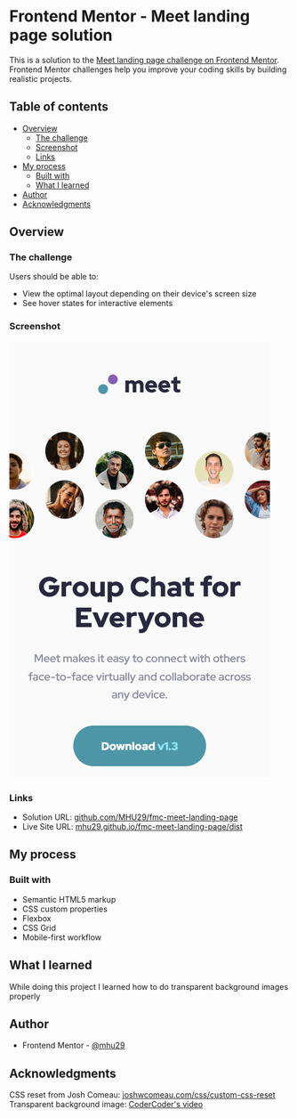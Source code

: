 # Frontend Mentor - Meet landing page solution

This is a solution to the [Meet landing page challenge on Frontend Mentor](https://www.frontendmentor.io/challenges/meet-landing-page-rbTDS6OUR). Frontend Mentor challenges help you improve your coding skills by building realistic projects. 

## Table of contents

- [Overview](#overview)
  - [The challenge](#the-challenge)
  - [Screenshot](#screenshot)
  - [Links](#links)
- [My process](#my-process)
  - [Built with](#built-with)
  - [What I learned](#what-i-learned)
- [Author](#author)
- [Acknowledgments](#acknowledgments)

## Overview

### The challenge

Users should be able to:

- View the optimal layout depending on their device's screen size
- See hover states for interactive elements

### Screenshot

![](./Screen%20Shot%20meet%20landing%20page%20small.png)

### Links

- Solution URL: [github.com/MHU29/fmc-meet-landing-page](https://github.com/MHU29/fmc-meet-landing-page)
- Live Site URL: [mhu29.github.io/fmc-meet-landing-page/dist](https://mhu29.github.io/fmc-meet-landing-page/dist/)

## My process

### Built with

- Semantic HTML5 markup
- CSS custom properties
- Flexbox
- CSS Grid
- Mobile-first workflow

## What I learned

While doing this project I learned how to do transparent background images properly

## Author

- Frontend Mentor - [@mhu29](https://www.frontendmentor.io/profile/mhu29)


## Acknowledgments

CSS reset from Josh Comeau: [joshwcomeau.com/css/custom-css-reset](https://www.joshwcomeau.com/css/custom-css-reset/)
Transparent background image: [CoderCoder's video](https://www.youtube.com/watch?v=LQsjNmkqUOc&ab_channel=CoderCoder)